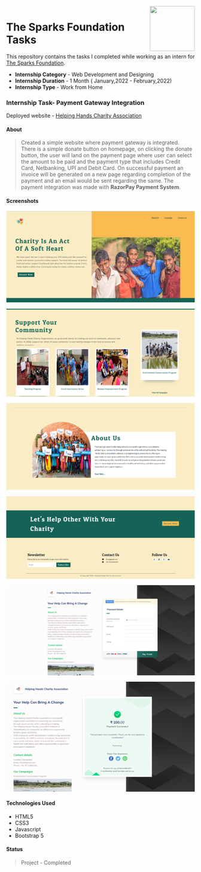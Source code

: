 <img align = right height = 120 width = 120 src = https://www.thesparksfoundationsingapore.org/images/logo_small.png>

# The Sparks Foundation Tasks

This repository contains the tasks I completed while working as an intern for [The Sparks Foundation](https://www.thesparksfoundationsingapore.org/).

- **Internship Category** - Web Development and Designing
- **Internship Duration** - 1 Month ( January,2022 - February,2022)
- **Internship Type** - Work from Home

### Internship Task- Payment Gateway Integration
Deployed website - [Helping Hands Charity Association](https://helpinghandscharityassociation.netlify.app/)

#### About
>Created a simple website where payment gateway is integrated. There is a simple donate button on homepage, on clicking the donate button, the user will land on the payment page where user can select the amount to be paid and the payment type that includes Credit Card, Netbanking, UPI and Debit Card. On successful payment an invoice will be generated on a new page regarding completion of the payment and an email would be sent regarding the same. The payment integration was made with **RazorPay Payment System**.

#### Screenshots
![Example screenshot](./img/Screenshot1.png)<br>

![Example screenshot](./img/Screenshot2.png)<br>

![Example screenshot](./img/Screenshot3.png)<br>

![Example screenshot](./img/Screenshot4.png)<br>

![Example screenshot](./img/Screenshot5.png)<br>

![Example screenshot](./img/Screenshot6.png)

#### Technologies Used
* HTML5
* CSS3
* Javascript
* Bootstrap 5


#### Status
> Project - Completed
